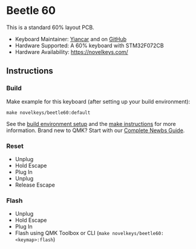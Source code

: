 # Beetle 60

This is a standard 60% layout PCB.

* Keyboard Maintainer: [Yiancar](http://yiancar-designs.com/) and on [GitHub](https://github.com/yiancar)
* Hardware Supported: A 60% keyboard with STM32F072CB
* Hardware Availability: https://novelkeys.com/ 

## Instructions

### Build

Make example for this keyboard (after setting up your build environment):

    make novelkeys/beetle60:default

See the [build environment setup](https://docs.qmk.fm/#/getting_started_build_tools) and the [make instructions](https://docs.qmk.fm/#/getting_started_make_guide) for more information. Brand new to QMK? Start with our [Complete Newbs Guide](https://docs.qmk.fm/#/newbs).

### Reset

- Unplug
- Hold Escape
- Plug In
- Unplug
- Release Escape

### Flash

- Unplug
- Hold Escape
- Plug In
- Flash using QMK Toolbox or CLI (`make novelkeys/beetle60:<keymap>:flash`)
